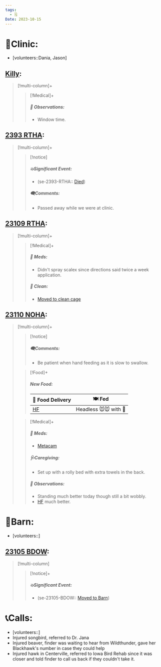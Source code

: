 ```yaml
---
tags:
  - 🗒️
Date: 2023-10-15
---
```


# 🏥Clinic:
- [volunteers::Dania, Jason]

## [Killy](../RARE%20Birds/Ed%20Birds/Killy.md):
> [!multi-column]+
>
>> [!Medical]+
>> ##### 🔭 Observations:
>> - Window time.

## [2393 RTHA](../RARE%20Birds/2393%20RTHA.md):
> [!multi-column]+
>
>> [!notice]
>> ##### 💥Significant Event:
>> - (se-2393-RTHA:: [Died](../Admin/Codes/Died.md))
>>
>> ##### 🗨️Comments:
>> - Passed away while we were at clinic.

## [23109 RTHA](../RARE%20Birds/23109%20RTHA.md):
> [!multi-column]+
>
>> [!Medical]+
>> ##### 💊 Meds:
>> - Didn't spray scalex since directions said twice a week application. 
>>
>>##### 🫧 Clean:
>> - [Moved to clean cage](../Admin/Codes/Moved%20to%20clean%20cage.md)
>>

## [23110 NOHA](../RARE%20Birds/23110%20NOHA.md):
> [!multi-column]+
>
>> [!notice]
>> ##### 🗨️Comments:
>> - Be patient when hand feeding as it is slow to swallow.
>
>> [!Food]+
>> ##### New Food:
>> |🚚 Food Delivery| 🍽️ Fed|
>> |---|---|
>>|[HF](../Admin/Codes/Handfed.md)|Headless 🐭🐭 with 💊
>
>> [!Medical]+
>> ##### 💊 Meds:
>> - [Metacam](../Admin/Codes/Medication/Metacam.md)
>>
>> ##### 🩺Caregiving:
>> - Set up with a rolly bed with extra towels in the back.
>>
>> ##### 🔭 Observations:
>> - Standing much better today though still a bit wobbly.
>> - [HF](../Admin/Codes/Handfed.md) much better.

# 🏡Barn:
- [volunteers::]

## [23105 BDOW](../RARE%20Birds/23105%20BDOW.md):
> [!multi-column]
>
>> [!notice]+
>> ##### 💥Significant Event:
>>- (se-23105-BDOW:: [Moved to Barn](../Admin/Codes/Moved%20to%20Barn.md))
>>

# 📞Calls:
- [volunteers::]
- Injured songbird, referred to Dr. Jana
- Injured beaver, finder was waiting to hear from Wildthunder, gave her Blackhawk's number in case they could help
- Injured hawk in Centerville, referred to Iowa Bird Rehab since it was closer and told finder to call us back if they couldn't take it.
